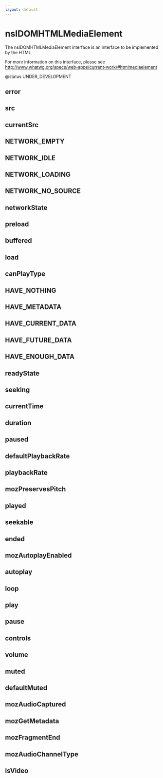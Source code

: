 ```yaml
---
layout: default
---
```


# nsIDOMHTMLMediaElement #

The nsIDOMHTMLMediaElement interface is an interface to be implemented by the HTML
<audio> and <video> elements.

For more information on this interface, please see
http://www.whatwg.org/specs/web-apps/current-work/#htmlmediaelement

@status UNDER_DEVELOPMENT


## error ##

## src ##

## currentSrc ##

## NETWORK_EMPTY ##

## NETWORK_IDLE ##

## NETWORK_LOADING ##

## NETWORK_NO_SOURCE ##

## networkState ##

## preload ##

## buffered ##

## load ##

## canPlayType ##

## HAVE_NOTHING ##

## HAVE_METADATA ##

## HAVE_CURRENT_DATA ##

## HAVE_FUTURE_DATA ##

## HAVE_ENOUGH_DATA ##

## readyState ##

## seeking ##

## currentTime ##

## duration ##

## paused ##

## defaultPlaybackRate ##

## playbackRate ##

## mozPreservesPitch ##

## played ##

## seekable ##

## ended ##

## mozAutoplayEnabled ##

## autoplay ##

## loop ##

## play ##

## pause ##

## controls ##

## volume ##

## muted ##

## defaultMuted ##

## mozAudioCaptured ##

## mozGetMetadata ##

## mozFragmentEnd ##

## mozAudioChannelType ##

## isVideo ##
